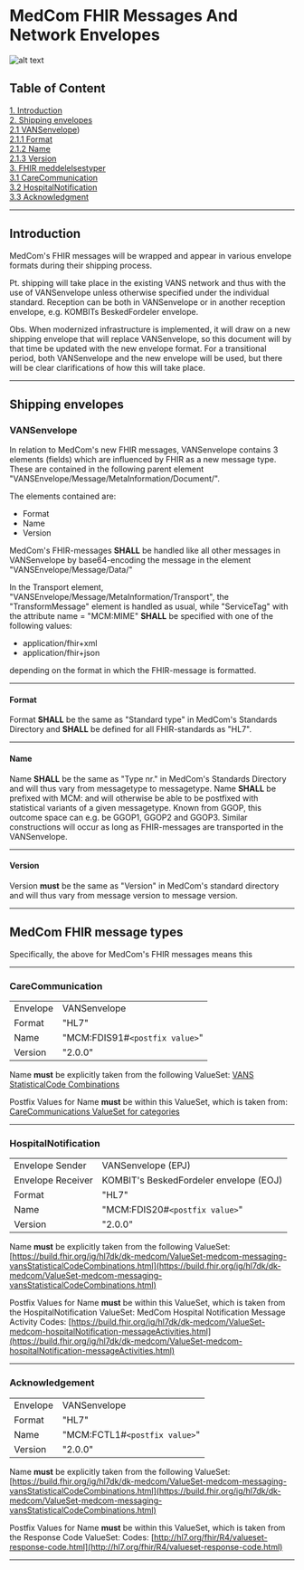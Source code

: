 # MedCom FHIR Messages And Network Envelopes

![alt text](https://medcomdk.github.io/MedCom-FHIR-Communication/fhir-logo.png "HL7 FHIR")

## Table of Content

[1. Introduction](#introduction) <br/>
[2. Shipping envelopes](#shipping-envelopes) <br/>
[2.1 VANSenvelope](#vansenvelope)) <br/>
[2.1.1 Format][2.1.1] <br/>
[2.1.2 Name][2.1.2] <br/>
[2.1.3 Version][2.1.3] <br/>
[3. FHIR meddelelsestyper][3] <br/>
[3.1 CareCommunication][3.1] <br/>
[3.2 HospitalNotification][3.2] <br/>
[3.3 Acknowledgment][3.3] <br/>

---

## Introduction

MedCom's FHIR messages will be wrapped and appear in various envelope formats during their shipping process.

Pt. shipping will take place in the existing VANS network and thus with the use of VANSenvelope unless otherwise specified under the individual standard. Reception can be both in VANSenvelope or in another reception envelope, e.g. KOMBITs BeskedFordeler envelope.

Obs. When modernized infrastructure is implemented, it will draw on a new shipping envelope that will replace VANSenvelope, so this document will by that time be updated with the new envelope format. For a transitional period, both VANSenvelope and the new envelope will be used, but there will be clear clarifications of how this will take place.

---

## Shipping envelopes

### VANSenvelope

In relation to MedCom's new FHIR messages, VANSenvelope contains 3 elements (fields) which are influenced by FHIR as a new message type. These are contained in the following parent element "VANSEnvelope/Message/MetaInformation/Document/".

The elements contained are:

- Format
- Name
- Version

MedCom's FHIR-messages **SHALL** be handled like all other messages in VANSenvelope by  base64-encoding the message in the element "VANSEnvelope/Message/Data/"

In the Transport element, "VANSEnvelope/Message/MetaInformation/Transport", the "TransformMessage" element is handled as usual, while "ServiceTag" with the attribute name = "MCM:MIME" **SHALL** be specified with one of the following values:

- application/fhir+xml
- application/fhir+json

depending on the format in which the FHIR-message is formatted.

---

#### Format

Format **SHALL** be the same as "Standard type" in MedCom's Standards Directory and **SHALL** be defined for all FHIR-standards as "HL7".

---

#### Name

Name **SHALL** be the same as "Type nr." in MedCom's Standards Directory and will thus vary from messagetype to messagetype. Name **SHALL** be prefixed with MCM: and will otherwise be able to be postfixed with statistical variants of a given messagetype. Known from GGOP, this outcome space can e.g. be GGOP1, GGOP2 and GGOP3. Similar constructions will occur as long as FHIR-messages are transported in the VANSenvelope.

---

#### Version

Version **must** be the same as "Version" in MedCom's standard directory and will thus vary from message version to message version.

---

## MedCom FHIR message types

Specifically, the above for MedCom's FHIR messages means this

---

### CareCommunication

|||
|:---|:---|
|Envelope           |VANSenvelope                           |
|Format             |"HL7"                                  |
|Name               |"MCM:FDIS91#`<postfix value>`"         |
|Version            |"2.0.0"                                |

Name **must** be explicitly taken from the following ValueSet: [VANS StatisticalCode Combinations](https://build.fhir.org/ig/hl7dk/dk-medcom/CodeSystem-medcom-messaging-sorEdiSystem.html)

Postfix Values for Name **must** be within this ValueSet, which is taken from: [CareCommunications ValueSet for categories](https://build.fhir.org/ig/hl7dk/dk-medcom/ValueSet-medcom-careCommunication-categories.html)

---

### HospitalNotification

|||
|:---|:---|
|Envelope Sender    |VANSenvelope (EPJ)                      |
|Envelope Receiver  |KOMBIT's BeskedFordeler envelope (EOJ)  |
|Format             |"HL7"                                   |
|Name               |"MCM:FDIS20#`<postfix value>`"          |
|Version            |"2.0.0"                                 |

Name **must** be explicitly taken from the following ValueSet: [https://build.fhir.org/ig/hl7dk/dk-medcom/ValueSet-medcom-messaging-vansStatisticalCodeCombinations.html](https://build.fhir.org/ig/hl7dk/dk-medcom/ValueSet-medcom-messaging-vansStatisticalCodeCombinations.html)

Postfix Values for Name **must** be within this ValueSet, which is taken from the HospitalNotification ValueSet: MedCom Hospital Notification Message Activity Codes:  [https://build.fhir.org/ig/hl7dk/dk-medcom/ValueSet-medcom-hospitalNotification-messageActivities.html](https://build.fhir.org/ig/hl7dk/dk-medcom/ValueSet-medcom-hospitalNotification-messageActivities.html)

---

### Acknowledgement

|||
|:---|:---|
|Envelope           |VANSenvelope                           |
|Format             |"HL7"                                  |
|Name               |"MCM:FCTL1#`<postfix value>`"          |
|Version            |"2.0.0"                                |

Name **must** be explicitly taken from the following ValueSet: [https://build.fhir.org/ig/hl7dk/dk-medcom/ValueSet-medcom-messaging-vansStatisticalCodeCombinations.html](https://build.fhir.org/ig/hl7dk/dk-medcom/ValueSet-medcom-messaging-vansStatisticalCodeCombinations.html)

Postfix Values for Name **must** be within this ValueSet, which is taken from the Response Code ValueSet: Codes:  [http://hl7.org/fhir/R4/valueset-response-code.html](http://hl7.org/fhir/R4/valueset-response-code.html)

---

[1]: ./MedComs%20FHIR-meddelelser%20og%20forsendelseskuvert.md/#introduction
[2]: ./MedComs%20FHIR-meddelelser%20og%20forsendelseskuvert.md/#shipping-envelopes
[2.1]: https://github.com/hl7dk/dk-medcom/blob/1.0.3-ACK-VANSEnvCodes/input/markdown/MedComs%20FHIR-meddelelser%20og%20forsendelseskuvert.md/#VANSenvelope
[2.1.1]: https://github.com/hl7dk/dk-medcom/blob/1.0.3-ACK-VANSEnvCodes/input/markdown/MedComs%20FHIR-meddelelser%20og%20forsendelseskuvert.md/#format
[2.1.2]: https://github.com/hl7dk/dk-medcom/blob/1.0.3-ACK-VANSEnvCodes/input/markdown/MedComs%20FHIR-meddelelser%20og%20forsendelseskuvert.md/#name
[2.1.3]: https://github.com/hl7dk/dk-medcom/blob/1.0.3-ACK-VANSEnvCodes/input/markdown/MedComs%20FHIR-meddelelser%20og%20forsendelseskuvert.md/#version
[3]: https://github.com/hl7dk/dk-medcom/blob/1.0.3-ACK-VANSEnvCodes/input/markdown/MedComs%20FHIR-meddelelser%20og%20forsendelseskuvert.md/#fhir-meddelelsestyper
[3.1]: https://github.com/hl7dk/dk-medcom/blob/1.0.3-ACK-VANSEnvCodes/input/markdown/MedComs%20FHIR-meddelelser%20og%20forsendelseskuvert.md/#carecommunication
[3.2]: https://github.com/hl7dk/dk-medcom/blob/1.0.3-ACK-VANSEnvCodes/input/markdown/MedComs%20FHIR-meddelelser%20og%20forsendelseskuvert.md/#hospitalnotification
[3.3]: https://github.com/hl7dk/dk-medcom/blob/1.0.3-ACK-VANSEnvCodes/input/markdown/MedComs%20FHIR-meddelelser%20og%20forsendelseskuvert.md/#acknowledgment
